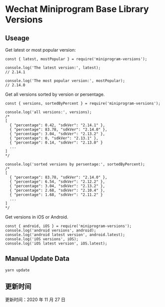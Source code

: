 
# Wechat Miniprogram Base Library Versions

## Useage

Get latest or most popular version:

```;
const { latest, mostPopular } = require('miniprogram-versions');

console.log('The latest version:', latest);
// 2.14.1

console.log('The most popular version:', mostPopular);
// 2.14.0

```

Get all versions sorted by version or persentage.

```
const { versions, sortedByPercent } = require('miniprogram-versions');

console.log('all versions:', versions);
/*
[
  { "percentage": 0.42, "sdkVer": "2.14.1" },
  { "percentage": 83.78, "sdkVer": "2.14.0" },
  { "percentage": 3.04, "sdkVer": "2.13.2" },
  { "percentage": 0, "sdkVer": "2.13.1" },
  { "percentage": 0.14, "sdkVer": "2.13.0" }
  ...
]
*/

console.log('sorted versions by persentage:', sortedByPercent);
/*
[
  { "percentage": 83.78, "sdkVer": "2.14.0" },
  { "percentage": 6.54, "sdkVer": "2.12.2" },
  { "percentage": 3.04, "sdkVer": "2.13.2" },
  { "percentage": 2.68, "sdkVer": "2.10.4" },
  { "percentage": 1.68, "sdkVer": "2.11.2" }
  ...
]
*/
```

Get versions in iOS or Android.

```
const { android, iOS } = require('miniprogram-versions');
console.log('android versions', android);
console.log('android latest version', android.latest);
console.log('iOS versions', iOS);
console.log('iOS latest version', iOS.latest);
```

## Manual Update Data

```
yarn update
```

## 更新时间

更新时间：2020 年 11 月 27 日
